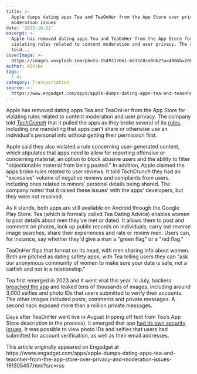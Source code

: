 ```yaml
---
title: >-
  Apple dumps dating apps Tea and TeaOnHer from the App Store over privacy and
  moderation issues
date: '2025-10-22'
excerpt: >-
  Apple has removed dating apps Tea and TeaOnHer from the App Store for
  violating rules related to content moderation and user privacy. The company
  told...
coverImage: >-
  https://images.unsplash.com/photo-1549317661-bd32c8ce0db2?w=400&h=200&fit=crop&auto=format
author: AIVibe
tags:
  - Ai
category: Transportation
source: >-
  https://www.engadget.com/apps/apple-dumps-dating-apps-tea-and-teaonher-from-the-app-store-over-privacy-and-moderation-issues-191305457.html?src=rss
---
```

<p>Apple has removed dating apps Tea and TeaOnHer from the App Store for violating rules related to content moderation and user privacy. The company told <a target="_blank" class="link" href="https://techcrunch.com/2025/10/22/apple-confirms-it-pulled-controversial-dating-apps-tea-and-teaonher-from-the-app-store/" data-i13n="cpos:1;pos:1"><em>TechCrunch</em></a><em> </em>that it pulled the apps as they broke several of its <a target="_blank" class="link" href="https://developer.apple.com/app-store/review/guidelines/" data-i13n="cpos:2;pos:1">rules</a>, including one mandating that apps can&#39;t share or otherwise use an individual&#39;s personal info without getting their permission first.&nbsp;</p><p>Apple said they also violated a rule concerning user-generated content, which stipulates that apps need to allow for reporting offensive or concerning material, an option to block abusive users and the ability to filter &quot;objectionable material from being posted.&quot;  In addition, Apple claimed the apps broke rules related to user reviews. It told <em>TechCrunch</em> they had an &quot;excessive&quot; volume of negative reviews and complaints from users, including ones related to minors’ personal details being shared. The company noted that it raised these issues&#39; with the apps&#39; developers, but they were not resolved.</p><p>As it stands, both apps are still available on Android through the Google Play Store. Tea (which is formally called Tea Dating Advice) enables women to post details about men they&#39;ve met or dated. It allows them to post and comment on photos, look up public records on individuals, carry out reverse image searches, share their experiences and rate or review men. Users can, for instance, say whether they&#39;d give a man a &quot;green flag&quot; or a &quot;red flag.&quot;</p><p>TeaOnHer flips that format on its head, with men sharing info about women. Both are pitched as dating safety apps, with Tea telling users they can &quot;ask our anonymous community of women to make sure your date is safe, not a catfish and not in a relationship.&quot;</p><p>Tea first emerged in 2023 and it went viral this year. In July, hackers <a target="_blank" class="link" href="https://www.engadget.com/cybersecurity/data-breach-at-tea-reportedly-contains-images-and-dms-from-last-week-224823984.html" data-i13n="cpos:3;pos:1">breached the app</a> and leaked tens of thousands of images, including around 3,000 selfies and photo IDs that users submitted to verify their accounts. The other images included posts, comments and private messages. A second hack exposed more than a million private messages.</p><p>Days after TeaOnHer went live in August (ripping off text from Tea’s App Store description in the process), it emerged that app <a target="_blank" class="link" href="https://www.engadget.com/cybersecurity/theres-a-tea-app-for-men-and-it-also-has-security-problems-224435459.html" data-i13n="cpos:4;pos:1">had its own security issues</a>. It was possible to view photo IDs and selfies that users had submitted for account verification, as well as their email addresses.&nbsp;</p>This article originally appeared on Engadget at https://www.engadget.com/apps/apple-dumps-dating-apps-tea-and-teaonher-from-the-app-store-over-privacy-and-moderation-issues-191305457.html?src=rss
